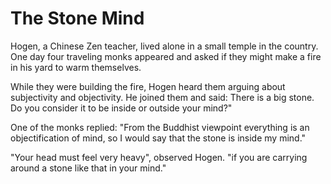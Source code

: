 # The Stone Mind

Hogen, a Chinese Zen teacher, lived alone in a small temple in the country. One day four traveling monks appeared and asked if they might make a fire in his yard to warm themselves.

While they were building the fire, Hogen heard them arguing about subjectivity and objectivity. He joined them and said: There is a big stone. Do you consider it to be inside or outside your mind?"

One of the monks replied: "From the Buddhist viewpoint everything is an objectification of mind, so I would say that the stone is inside my mind."

"Your head must feel very heavy", observed Hogen. "if you are carrying around a stone like that in your mind."
